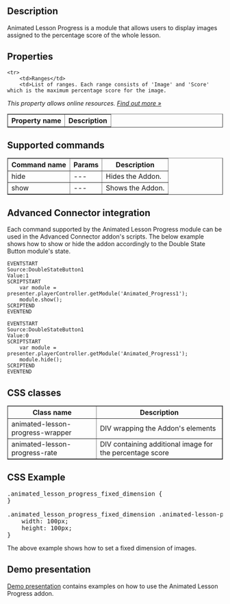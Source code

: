 ## Description
Animated Lesson Progress is a module that allows users to display images assigned to the percentage score of the whole lesson.  

## Properties

<table border='1'>
    <tr>
        <th>Property name</th>
        <th>Description</th>
    </tr>

    <tr>
        <td>Ranges</td>
        <td>List of ranges. Each range consists of 'Image' and 'Score' which is the maximum percentage score for the image.
<p><em>This property allows online resources. <a href="/doc/page/Online-resources">Find out more »</a></em></p>
</td>
    </tr>
</table>


## Supported commands

<table border='1'>
    <tr>
        <th>Command name</th>
        <th>Params</th>
        <th>Description</th>
    </tr>
    <tr>
        <td>hide</td>
        <td>---</td>
        <td>Hides the Addon.</td>
    </tr>
    <tr>
        <td>show</td>
        <td>---</td>
        <td>Shows the Addon.</td>
    </tr>
</table>


## Advanced Connector integration
Each command supported by the Animated Lesson Progress module can be used in the Advanced Connector addon's scripts. The below example shows how to show or hide the addon accordingly to the Double State Button module's state.

    EVENTSTART
    Source:DoubleStateButton1
    Value:1
    SCRIPTSTART
		var module = presenter.playerController.getModule('Animated_Progress1');
        module.show();
	SCRIPTEND
    EVENTEND
    
	EVENTSTART
    Source:DoubleStateButton1
    Value:0
    SCRIPTSTART
		var module = presenter.playerController.getModule('Animated_Progress1');
        module.hide();
	SCRIPTEND
    EVENTEND


## CSS classes

<table border='1'>
    <tr>
        <th>Class name</th>
        <th>Description</th>
    </tr>
    <tr>
        <td>animated-lesson-progress-wrapper</td>
        <td>DIV wrapping the Addon's elements</td>
    </tr>
    <tr>
        <td>animated-lesson-progress-rate</td>
        <td>DIV containing additional image for the percentage score</td>
    </tr>  
</table>

## CSS Example

<pre>
.animated_lesson_progress_fixed_dimension {
}

.animated_lesson_progress_fixed_dimension .animated-lesson-progress-wrapper img {
	width: 100px;
	height: 100px;
}
</pre>


The above example shows how to set a fixed dimension of images.

## Demo presentation
[Demo presentation](/embed/5005850835943424 "Demo presentation") contains examples on how to use the Animated Lesson Progress addon.                                   
